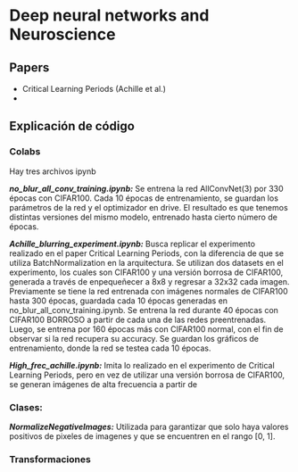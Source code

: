 # Deep neural networks and Neuroscience

## Papers

- Critical Learning Periods (Achille et al.)
-

## Explicación de código

### Colabs
Hay tres archivos ipynb

***no_blur_all_conv_training.ipynb:*** Se entrena la red AllConvNet(3) por 330 épocas con CIFAR100. Cada 10 épocas de entrenamiento, se guardan los parámetros de la red y el optimizador en drive. El resultado es que tenemos distintas versiones del mismo modelo, entrenado hasta cierto número de épocas.

***Achille_blurring_experiment.ipynb:*** Busca replicar el experimento realizado en el paper Critical Learning Periods, con la diferencia de que se utiliza BatchNormalization en la arquitectura. Se utilizan dos datasets en el experimento, los cuales son CIFAR100 y una versión borrosa de CIFAR100, generada a través de enpequeñecer a 8x8 y regresar a 32x32 cada imagen. Previamente se tiene la red entrenada con imágenes normales de CIFAR100 hasta 300 épocas, guardada cada 10 épocas generadas en no_blur_all_conv_training.ipynb. Se entrena la red durante 40 épocas con CIFAR100 BORROSO a partir de cada una de las redes preentrenadas. Luego, se entrena por 160 épocas más con CIFAR100 normal, con el fin de observar si la red recupera su accuracy. Se guardan los gráficos de entrenamiento, donde la red se testea cada 10 épocas.   

***High_frec_achille.ipynb:*** Imita lo realizado en el experimento de Critical Learning Periods, pero en vez de utilizar una versión borrosa de CIFAR100, se generan imágenes de alta frecuencia a partir de 

### Clases:
***NormalizeNegativeImages:***
    Utilizada para garantizar que solo haya valores positivos de pixeles de imagenes y que se encuentren en el rango [0, 1].

### Transformaciones
